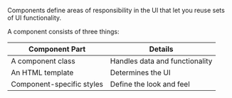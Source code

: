 Components define areas of responsibility in the UI that let you reuse sets of UI functionality.

A component consists of three things:

| Component Part            | Details                        |
| ------------------------- | ------------------------------ |
| A component class         | Handles data and functionality |
| An HTML template          | Determines the UI              |
| Component-specific styles | Define the look and feel       |
